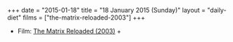 +++
date = "2015-01-18"
title = "18 January 2015 (Sunday)"
layout = "daily-diet"
films = ["the-matrix-reloaded-2003"]
+++

<ul>
<li class="entry Film">Film: <a href="/films/the-matrix-reloaded-2003">The Matrix Reloaded (2003)</a> +</li>
</ul>